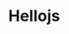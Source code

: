 # Hellojs

<!DOCTYPE html>
<html>
<head>
	<meta charset="utf-8">
	<meta name="viewport" content="width=device-width, initial-scale=1">
	<title></title>
</head>
<body>
	<script type="text/javascript">
		alert("HELLO JS");
		console.log("HELLO WORLD");
	</script>
</body>
</html>

